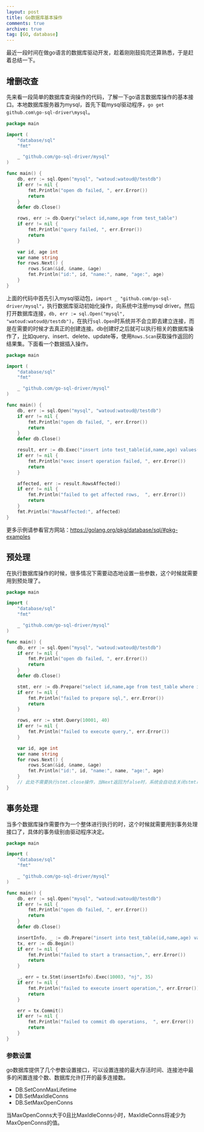 ```yaml
---
layout: post
title: Go数据库基本操作
comments: true
archive: true
tag: [GO, database]
---
```

最近一段时间在做go语言的数据库驱动开发，趁着刚刚鼓捣完还算熟悉，于是赶着总结一下。

## 增删改查
先来看一段简单的数据库查询操作的代码，了解一下go语言数据库操作的基本接口。本地数据库服务器为mysql，首先下载mysql驱动程序，`go get github.com\go-sql-driver\mysql`。

~~~~~go
package main

import (
	"database/sql"
	"fmt"

	_ "github.com/go-sql-driver/mysql"
)

func main() {
	db, err := sql.Open("mysql", "watoud:watoud@/testdb")
	if err != nil {
		fmt.Println("open db failed, ", err.Error())
		return
	}
	defer db.Close()

	rows, err := db.Query("select id,name,age from test_table")
	if err != nil {
		fmt.Println("query failed, ", err.Error())
		return
	}

	var id, age int
	var name string
	for rows.Next() {
		rows.Scan(&id, &name, &age)
		fmt.Println("id:", id, "name:", name, "age:", age)
	}
}
~~~~~

上面的代码中首先引入mysql驱动包，`import _ "github.com/go-sql-driver/mysql"`，执行数据库驱动初始化操作，向系统中注册mysql driver。然后打开数据库连接，`db, err := sql.Open("mysql", "watoud:watoud@/testdb")`，在执行`sql.Open`时系统并不会立即去建立连接，而是在需要的时候才去真正的创建连接。db创建好之后就可以执行相关的数据库操作了，比如query、insert、delete、update等，使用`Rows.Scan`获取操作返回的结果集。下面看一个数据插入操作。

~~~~~~~go
package main

import (
	"database/sql"
	"fmt"

	_ "github.com/go-sql-driver/mysql"
)

func main() {
	db, err := sql.Open("mysql", "watoud:watoud@/testdb")
	if err != nil {
		fmt.Println("open db failed, ", err.Error())
		return
	}
	defer db.Close()

	result, err := db.Exec("insert into test_table(id,name,age) values(10002,'sz',30)")
	if err != nil {
		fmt.Println("exec insert operation failed, ", err.Error())
		return
	}

	affected, err := result.RowsAffected()
	if err != nil {
		fmt.Println("failed to get affected rows,  ", err.Error())
		return
	}
	fmt.Println("RowsAffected:", affected)
}
~~~~~~~


更多示例请参看官方网站：https://golang.org/pkg/database/sql/#pkg-examples

## 预处理
在执行数据库操作的时候，很多情况下需要动态地设置一些参数，这个时候就需要用到预处理了。

~~~~~go
package main

import (
	"database/sql"
	"fmt"

	_ "github.com/go-sql-driver/mysql"
)

func main() {
	db, err := sql.Open("mysql", "watoud:watoud@/testdb")
	if err != nil {
		fmt.Println("open db failed, ", err.Error())
		return
	}
	defer db.Close()

	stmt, err := db.Prepare("select id,name,age from test_table where id = ? and age < ?")
	if err != nil {
		fmt.Println("failed to prepare sql,", err.Error())
		return
	}

	rows, err := stmt.Query(10001, 40)
	if err != nil {
		fmt.Println("failed to execute query,", err.Error())
	}

	var id, age int
	var name string
	for rows.Next() {
		rows.Scan(&id, &name, &age)
		fmt.Println("id:", id, "name:", name, "age:", age)
	}
	// 此处不需要执行stmt.close操作，当Next返回为false时，系统会自动去关闭stmt以及rows
}
~~~~~

## 事务处理
当多个数据库操作需要作为一个整体进行执行的时，这个时候就需要用到事务处理接口了，具体的事务级别由驱动程序决定。

~~~~~go
package main

import (
	"database/sql"
	"fmt"

	_ "github.com/go-sql-driver/mysql"
)

func main() {
	db, err := sql.Open("mysql", "watoud:watoud@/testdb")
	if err != nil {
		fmt.Println("open db failed, ", err.Error())
		return
	}
	defer db.Close()

	insertInfo, _ := db.Prepare("insert into test_table(id,name,age) values(?,?,?)")
	tx, err := db.Begin()
	if err != nil {
		fmt.Println("failed to start a transaction,", err.Error())
		return
	}

	_, err = tx.Stmt(insertInfo).Exec(10003, "nj", 35)
	if err != nil {
		fmt.Println("failed to execute insert operation,", err.Error())
		return
	}

	err = tx.Commit()
	if err != nil {
		fmt.Println("failed to commit db operations,  ", err.Error())
		return
	}
}
~~~~~

### 参数设置
go数据库提供了几个参数设置接口，可以设置连接的最大存活时间、连接池中最多的闲置连接个数、数据库允许打开的最多连接数。 

* DB.SetConnMaxLifetime
* DB.SetMaxIdleConns
* DB.SetMaxOpenConns

当MaxOpenConns大于0且比MaxIdleConns小时，MaxIdleConns将减少为MaxOpenConns的值。









